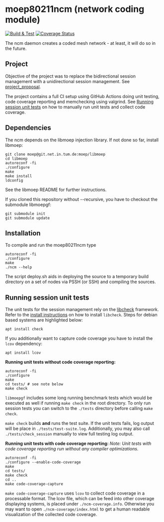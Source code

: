# moep80211ncm (network coding module)

[![Build & Test](https://github.com/Supereg/moep80211ncm-unidirectional-communication/actions/workflows/ncm.yml/badge.svg)](https://github.com/Supereg/moep80211ncm-unidirectional-communication/actions/workflows/ncm.yml)
[![Coverage Status](https://coveralls.io/repos/github/Supereg/moep80211ncm-unidirectional-communication/badge.svg?branch=master&t=dQb2mQ)](https://coveralls.io/github/Supereg/moep80211ncm-unidirectional-communication?branch=master)

The ncm daemon creates a coded mesh network - at least, it will do so in the
future.

## Project

Objective of the project was to replace the bidirectional session management
with a unidirectional session management. See [project_proposal](./project_proposal).

The project contains a full CI setup using GitHub Actions doing 
unit testing, code coverage reporting and memchecking using valgrind.
See [Running session unit tests](#running-session-unit-tests) on how to manually 
run unit tests and collect code coverage.

## Dependencies

The ncm depends on the libmoep injection library. If not done so far, install
libmoep:

	git clone moep@git.net.in.tum.de:moep/libmoep
	cd libmoep
	autoreconf -fi
	./configure
	make
	make install
	ldconfig

See the libmoep README for further instructions.


If you cloned this repository without --recursive, you have to checkout the
submodule libmoepgf:

	git submodule init
	git submodule update


## Installation

To compile and run the moep80211ncm type

	autoreconf -fi
	./configure
	make
	./ncm --help

The script deploy.sh aids in deploying the source to a temporary build
directory on a set of nodes via PSSH (or SSH) and compiling the sources.

## Running session unit tests

The unit tests for the session management rely on the [libcheck](https://libcheck.github.io/check/)
framework.
Refer to the [install instructions](https://libcheck.github.io/check/web/install.html) on how to install `libcheck`.
Steps for debian based systems are highlighted below:

```shell
apt install check
```

If you additionally want to capture code coverage you have to install the `lcov` dependency:

```shell
apt install lcov
```

**Running unit tests without code coverage reporting:**

```shell
autoreconf -fi
./configure
make
cd tests/ # see note below
make check
```

`libmoepgf` includes some long running benchmark tests which would be executed as well if running `make check`
in the root directory. To only run session tests you can switch to the `./tests` directory before calling `make check`.

`make check` builds **and** runs the test suite.
If the unit tests fails, log output will be place in `./tests/test-suite.log`.
Additionally, you may also call `./tests/check_session` manually to view full testing log output.

**Running unit tests with code coverage reporting:**
_Note: Unit tests with code coverage reporting run without any compiler optimizations._

```shell
autoreconf -fi
./configure --enable-code-coverage
make
cd tests/
make check
cd ..
make code-coverage-capture
```

`make code-coverage-capture` uses `lcov` to collect code coverage in a processable format.
The lcov file, which can be feed into other coverage displaying systems, is placed under `./ncm-coverage.info`.
Otherwise you may want to open `./ncm-coverage/index.html` to get a human readable visualization
of the collected code coverage.


